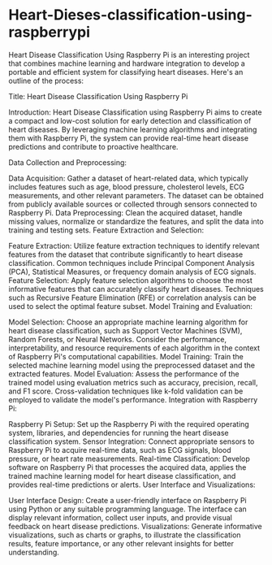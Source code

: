# Heart-Dieses-classification-using-raspberrypi

Heart Disease Classification Using Raspberry Pi is an interesting project that combines machine learning and hardware integration to develop a portable and efficient system for classifying heart diseases. Here's an outline of the process:

Title: Heart Disease Classification Using Raspberry Pi

Introduction:
Heart Disease Classification using Raspberry Pi aims to create a compact and low-cost solution for early detection and classification of heart diseases. By leveraging machine learning algorithms and integrating them with Raspberry Pi, the system can provide real-time heart disease predictions and contribute to proactive healthcare.

Data Collection and Preprocessing:

Data Acquisition: Gather a dataset of heart-related data, which typically includes features such as age, blood pressure, cholesterol levels, ECG measurements, and other relevant parameters. The dataset can be obtained from publicly available sources or collected through sensors connected to Raspberry Pi.
Data Preprocessing: Clean the acquired dataset, handle missing values, normalize or standardize the features, and split the data into training and testing sets.
Feature Extraction and Selection:

Feature Extraction: Utilize feature extraction techniques to identify relevant features from the dataset that contribute significantly to heart disease classification. Common techniques include Principal Component Analysis (PCA), Statistical Measures, or frequency domain analysis of ECG signals.
Feature Selection: Apply feature selection algorithms to choose the most informative features that can accurately classify heart diseases. Techniques such as Recursive Feature Elimination (RFE) or correlation analysis can be used to select the optimal feature subset.
Model Training and Evaluation:

Model Selection: Choose an appropriate machine learning algorithm for heart disease classification, such as Support Vector Machines (SVM), Random Forests, or Neural Networks. Consider the performance, interpretability, and resource requirements of each algorithm in the context of Raspberry Pi's computational capabilities.
Model Training: Train the selected machine learning model using the preprocessed dataset and the extracted features.
Model Evaluation: Assess the performance of the trained model using evaluation metrics such as accuracy, precision, recall, and F1 score. Cross-validation techniques like k-fold validation can be employed to validate the model's performance.
Integration with Raspberry Pi:

Raspberry Pi Setup: Set up the Raspberry Pi with the required operating system, libraries, and dependencies for running the heart disease classification system.
Sensor Integration: Connect appropriate sensors to Raspberry Pi to acquire real-time data, such as ECG signals, blood pressure, or heart rate measurements.
Real-time Classification: Develop software on Raspberry Pi that processes the acquired data, applies the trained machine learning model for heart disease classification, and provides real-time predictions or alerts.
User Interface and Visualizations:

User Interface Design: Create a user-friendly interface on Raspberry Pi using Python or any suitable programming language. The interface can display relevant information, collect user inputs, and provide visual feedback on heart disease predictions.
Visualizations: Generate informative visualizations, such as charts or graphs, to illustrate the classification results, feature importance, or any other relevant insights for better understanding.
